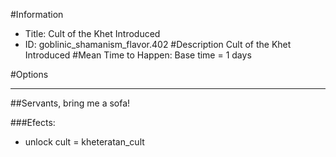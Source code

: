 #Information
 - Title: Cult of the Khet Introduced
 - ID: goblinic_shamanism_flavor.402
#Description
Cult of the Khet Introduced
#Mean Time to Happen:
Base time = 1 days

#Options

___
##Servants, bring me a sofa!

###Efects:<ul><li>unlock cult = kheteratan_cult</li></ul>
